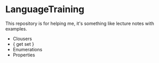 # LanguageTraining

This repository is for helping me, it's something like lecture notes with examples. 

 - Clousers
 - { get set }
 - Enumerations
 - Properties
